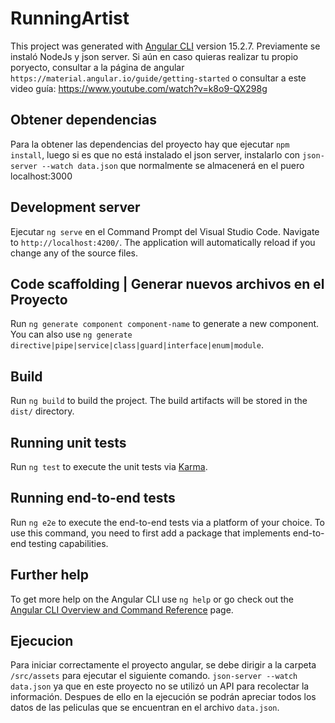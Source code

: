 # RunningArtist

This project was generated with [Angular CLI](https://github.com/angular/angular-cli) version 15.2.7.
Previamente se instaló NodeJs y json server.
Si aún en caso quieras realizar tu propio poryecto, consultar a la página de angular `https://material.angular.io/guide/getting-started`
o consultar a este video guía: https://www.youtube.com/watch?v=k8o9-QX298g

## Obtener dependencias

Para la obtener las dependencias del proyecto hay que ejecutar `npm install`, luego si es que no está instalado el json server, instalarlo con `json-server --watch data.json`
que normalmente se almacenerá en el puero localhost:3000

## Development server

Ejecutar `ng serve` en el Command Prompt del Visual Studio Code. Navigate to `http://localhost:4200/`. The application will automatically reload if you change any of the source files.

## Code scaffolding | Generar nuevos archivos en el Proyecto

Run `ng generate component component-name` to generate a new component. You can also use `ng generate directive|pipe|service|class|guard|interface|enum|module`.

## Build

Run `ng build` to build the project. The build artifacts will be stored in the `dist/` directory.

## Running unit tests

Run `ng test` to execute the unit tests via [Karma](https://karma-runner.github.io).

## Running end-to-end tests

Run `ng e2e` to execute the end-to-end tests via a platform of your choice. To use this command, you need to first add a package that implements end-to-end testing capabilities.

## Further help

To get more help on the Angular CLI use `ng help` or go check out the [Angular CLI Overview and Command Reference](https://angular.io/cli) page.

## Ejecucion

Para iniciar correctamente el proyecto angular, se debe dirigir a la carpeta `/src/assets` para ejecutar el siguiente comando. `json-server --watch data.json` ya que en este proyecto no se utilizó un API para recolectar la información. Despues de ello en la ejecución se podrán apreciar todos los datos de las peliculas que se encuentran en el archivo `data.json`.

